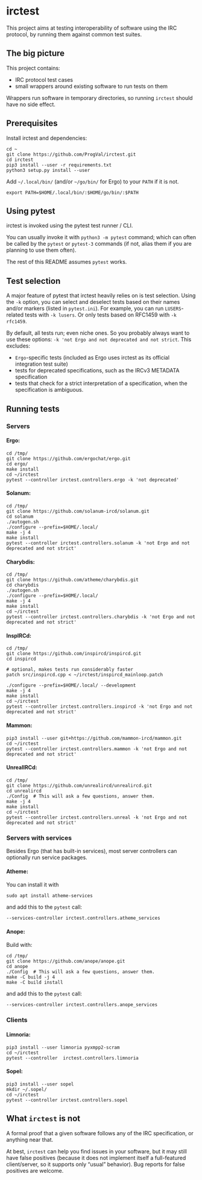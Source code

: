 # irctest

This project aims at testing interoperability of software using the
IRC protocol, by running them against common test suites.

## The big picture

This project contains:

* IRC protocol test cases
* small wrappers around existing software to run tests on them

Wrappers run software in temporary directories, so running `irctest` should
have no side effect.

## Prerequisites

Install irctest and dependencies:

```
cd ~
git clone https://github.com/ProgVal/irctest.git
cd irctest
pip3 install --user -r requirements.txt
python3 setup.py install --user
```

Add `~/.local/bin/` (and/or `~/go/bin/` for Ergo)
to your `PATH` if it is not.

```
export PATH=$HOME/.local/bin/:$HOME/go/bin/:$PATH
```

## Using pytest

irctest is invoked using the pytest test runner / CLI.

You can usually invoke it with `python3 -m pytest` command; which can often
be called by the `pytest` or `pytest-3` commands (if not, alias them if you
are planning to use them often).

The rest of this README assumes `pytest` works.

## Test selection

A major feature of pytest that irctest heavily relies on is test selection.
Using the `-k` option, you can select and deselect tests based on their names
and/or markers (listed in `pytest.ini`).
For example, you can run `LUSERS`-related tests with `-k lusers`.
Or only tests based on RFC1459 with `-k rfc1459`.

By default, all tests run; even niche ones. So you probably always want to
use these options: `-k 'not Ergo and not deprecated and not strict`.
This excludes:

* `Ergo`-specific tests (included as Ergo uses irctest as its official
  integration test suite)
* tests for deprecated specifications, such as the IRCv3 METADATA
  specification
* tests that check for a strict interpretation of a specification, when
  the specification is ambiguous.

## Running tests

### Servers

#### Ergo:

```
cd /tmp/
git clone https://github.com/ergochat/ergo.git
cd ergo/
make install
cd ~/irctest
pytest --controller irctest.controllers.ergo -k 'not deprecated'
```

#### Solanum:

```
cd /tmp/
git clone https://github.com/solanum-ircd/solanum.git
cd solanum
./autogen.sh
./configure --prefix=$HOME/.local/
make -j 4
make install
pytest --controller irctest.controllers.solanum -k 'not Ergo and not deprecated and not strict'
```

#### Charybdis:

```
cd /tmp/
git clone https://github.com/atheme/charybdis.git
cd charybdis
./autogen.sh
./configure --prefix=$HOME/.local/
make -j 4
make install
cd ~/irctest
pytest --controller irctest.controllers.charybdis -k 'not Ergo and not deprecated and not strict'
```

#### InspIRCd:

```
cd /tmp/
git clone https://github.com/inspircd/inspircd.git
cd inspircd

# optional, makes tests run considerably faster
patch src/inspircd.cpp < ~/irctest/inspircd_mainloop.patch

./configure --prefix=$HOME/.local/ --development
make -j 4
make install
cd ~/irctest
pytest --controller irctest.controllers.inspircd -k 'not Ergo and not deprecated and not strict'
```

#### Mammon:

```
pip3 install --user git+https://github.com/mammon-ircd/mammon.git
cd ~/irctest
pytest --controller irctest.controllers.mammon -k 'not Ergo and not deprecated and not strict'
```

#### UnrealIRCd:

```
cd /tmp/
git clone https://github.com/unrealircd/unrealircd.git
cd unrealircd
./Config  # This will ask a few questions, answer them.
make -j 4
make install
cd ~/irctest
pytest --controller irctest.controllers.unreal -k 'not Ergo and not deprecated and not strict'
```


### Servers with services

Besides Ergo (that has built-in services), most server controllers can optionally run
service packages.

#### Atheme:

You can install it with

```
sudo apt install atheme-services
```

and add this to the `pytest` call:

```
--services-controller irctest.controllers.atheme_services
```

#### Anope:

Build with:

```
cd /tmp/
git clone https://github.com/anope/anope.git
cd anope
./Config  # This will ask a few questions, answer them.
make -C build -j 4
make -C build install
```

and add this to the `pytest` call:

```
--services-controller irctest.controllers.anope_services
```


### Clients

#### Limnoria:

```
pip3 install --user limnoria pyxmpp2-scram
cd ~/irctest
pytest --controller  irctest.controllers.limnoria
```

#### Sopel:

```
pip3 install --user sopel
mkdir ~/.sopel/
cd ~/irctest
pytest --controller irctest.controllers.sopel
```

## What `irctest` is not

A formal proof that a given software follows any of the IRC specification,
or anything near that.

At best, `irctest` can help you find issues in your software, but it may
still have false positives (because it does not implement itself a
full-featured client/server, so it supports only “usual” behavior).
Bug reports for false positives are welcome.

